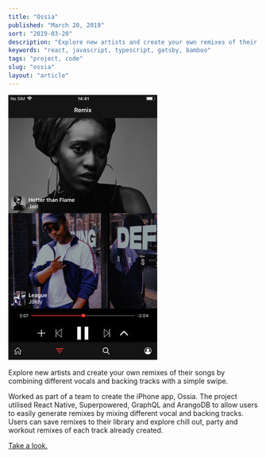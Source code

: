 ```yaml
---
title: "Ossia"
published: "March 20, 2019"
sort: "2019-03-20"
description: "Explore new artists and create your own remixes of their songs by combining different vocals and backing tracks with a simple swipe."
keywords: "react, javascript, typescript, gatsby, bamboo"
tags: "project, code"
slug: "ossia"
layout: "article"
---
```


![](./ossia.jpg)

Explore new artists and create your own remixes of their songs by combining different vocals and backing tracks with a simple swipe.

Worked as part of a team to create the iPhone app, Ossia. The project utilised React Native, Superpowered, GraphQL and ArangoDB to allow users to easily generate remixes by mixing different vocal and backing tracks. Users can save remixes to their library and explore chill out, party and workout remixes of each track already created.

[Take a look.](https://itunes.apple.com/us/app/ossia/id1317859971)